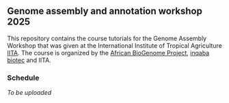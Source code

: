 ## Genome assembly and annotation workshop 2025

This repository contains the course tutorials for the Genome Assembly Workshop that was given at the International Institute of Tropical Agriculture [IITA](https://www.iita.org/). The course is organized by the [African BioGenome Project](https://africanbiogenome.org/), [inqaba biotec](https://inqababiotec.co.za/) and IITA. 


### Schedule

_To be uploaded_




